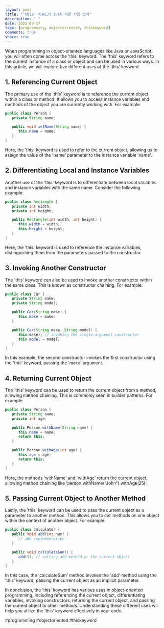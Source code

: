 ```yaml
---
layout: post
title: "'this' 키워드의 5가지 다른 사용 방식"
description: " "
date: 2023-09-17
tags: [programming, objectoriented, thiskeyword]
comments: true
share: true
---
```


When programming in object-oriented languages like Java or JavaScript, you will often come across the 'this' keyword. The 'this' keyword refers to the current instance of a class or object and can be used in various ways. In this article, we will explore five different uses of the 'this' keyword.

## 1. Referencing Current Object

The primary use of the 'this' keyword is to reference the current object within a class or method. It allows you to access instance variables and methods of the object you are currently working with. For example:

```java
public class Person {
   private String name;

   public void setName(String name) {
      this.name = name;
   }
}
```
Here, the 'this' keyword is used to refer to the current object, allowing us to assign the value of the 'name' parameter to the instance variable 'name'.

## 2. Differentiating Local and Instance Variables

Another use of the 'this' keyword is to differentiate between local variables and instance variables with the same name. Consider the following example:

```java
public class Rectangle {
   private int width;
   private int height;

   public Rectangle(int width, int height) {
      this.width = width;
      this.height = height;
   }
}
```
Here, the 'this' keyword is used to reference the instance variables, distinguishing them from the parameters passed to the constructor.

## 3. Invoking Another Constructor

The 'this' keyword can also be used to invoke another constructor within the same class. This is known as constructor chaining. For example:

```java
public class Car {
   private String make;
   private String model;

   public Car(String make) {
      this.make = make;
   }

   public Car(String make, String model) {
      this(make); // invoking the single-argument constructor
      this.model = model;
   }
}
```
In this example, the second constructor invokes the first constructor using the 'this' keyword, passing the 'make' argument.

## 4. Returning Current Object

The 'this' keyword can be used to return the current object from a method, allowing method chaining. This is commonly seen in builder patterns. For example:

```java
public class Person {
   private String name;
   private int age;

   public Person withName(String name) {
      this.name = name;
      return this;
   }

   public Person withAge(int age) {
      this.age = age;
      return this;
   }
}
```
Here, the methods 'withName' and 'withAge' return the current object, allowing method chaining like 'person.withName("John").withAge(25)'.

## 5. Passing Current Object to Another Method

Lastly, the 'this' keyword can be used to pass the current object as a parameter to another method. This allows you to call methods on one object within the context of another object. For example:

```java
public class Calculator {
   public void add(int num) {
      // add implementation
   }

   public void calculateSum() {
      add(5); // calling add method on the current object
   }
}
```
In this case, the 'calculateSum' method invokes the 'add' method using the 'this' keyword, passing the current object as an implicit parameter.

In conclusion, the 'this' keyword has various uses in object-oriented programming, including referencing the current object, differentiating variables, invoking constructors, returning the current object, and passing the current object to other methods. Understanding these different uses will help you utilize the 'this' keyword effectively in your code.

#programming #objectoriented #thiskeyword